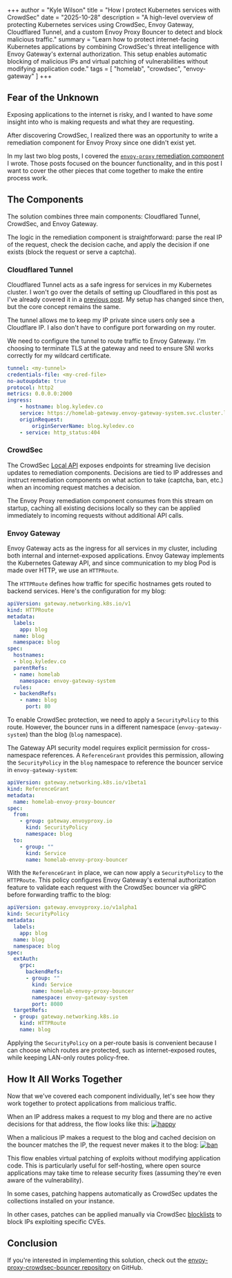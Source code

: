 +++
author = "Kyle Wilson"
title = "How I protect Kubernetes services with CrowdSec"
date = "2025-10-28"
description = "A high-level overview of protecting Kubernetes services using CrowdSec, Envoy Gateway, Cloudflared Tunnel, and a custom Envoy Proxy Bouncer to detect and block malicious traffic."
summary = "Learn how to protect internet-facing Kubernetes applications by combining CrowdSec's threat intelligence with Envoy Gateway's external authorization. This setup enables automatic blocking of malicious IPs and virtual patching of vulnerabilities without modifying application code."
tags = [
    "homelab",
    "crowdsec",
    "envoy-gateway"
]
+++

## Fear of the Unknown

Exposing applications to the internet is risky, and I wanted to have *some* insight into who is making requests and what they are requesting.

After discovering CrowdSec, I realized there was an opportunity to write a remediation component for Envoy Proxy since one didn't exist yet.

In my last two blog posts, I covered the [`envoy-proxy` remediation component](https://github.com/kdwils/envoy-proxy-crowdsec-bouncer) I wrote. Those posts focused on the bouncer functionality, and in this post I want to cover the other pieces that come together to make the entire process work.

## The Components

The solution combines three main components: Cloudflared Tunnel, CrowdSec, and Envoy Gateway.

The logic in the remediation component is straightforward: parse the real IP of the request, check the decision cache, and apply the decision if one exists (block the request or serve a captcha).

### Cloudflared Tunnel

Cloudflared Tunnel acts as a safe ingress for services in my Kubernetes cluster. I won't go over the details of setting up Cloudflared in this post as I've already covered it in a [previous post](/posts/cloudflare-tunnel). My setup has changed since then, but the core concept remains the same.

The tunnel allows me to keep my IP private since users only see a Cloudflare IP. I also don't have to configure port forwarding on my router.

We need to configure the tunnel to route traffic to Envoy Gateway. I'm choosing to terminate TLS at the gateway and need to ensure SNI works correctly for my wildcard certificate.

```yaml
tunnel: <my-tunnel>
credentials-file: <my-cred-file>
no-autoupdate: true
protocol: http2
metrics: 0.0.0.0:2000
ingress:
    - hostname: blog.kyledev.co
    service: https://homelab-gateway.envoy-gateway-system.svc.cluster.local:443
    originRequest:
        originServerName: blog.kyledev.co
    - service: http_status:404
```

### CrowdSec

The CrowdSec [Local API](https://docs.crowdsec.net/docs/local_api/intro/) exposes endpoints for streaming live decision updates to remediation components. Decisions are tied to IP addresses and instruct remediation components on what action to take (captcha, ban, etc.) when an incoming request matches a decision.

The Envoy Proxy remediation component consumes from this stream on startup, caching all existing decisions locally so they can be applied immediately to incoming requests without additional API calls.

### Envoy Gateway

Envoy Gateway acts as the ingress for all services in my cluster, including both internal and internet-exposed applications. Envoy Gateway implements the Kubernetes Gateway API, and since communication to my blog Pod is made over HTTP, we use an `HTTPRoute`.

The `HTTPRoute` defines how traffic for specific hostnames gets routed to backend services. Here's the configuration for my blog:
```yaml
apiVersion: gateway.networking.k8s.io/v1
kind: HTTPRoute
metadata:
  labels:
    app: blog
  name: blog
  namespace: blog
spec:
  hostnames:
  - blog.kyledev.co
  parentRefs:
  - name: homelab
    namespace: envoy-gateway-system
  rules:
  - backendRefs:
    - name: blog
      port: 80
```

To enable CrowdSec protection, we need to apply a `SecurityPolicy` to this route. However, the bouncer runs in a different namespace (`envoy-gateway-system`) than the blog (`blog` namespace).

The Gateway API security model requires explicit permission for cross-namespace references. A `ReferenceGrant` provides this permission, allowing the `SecurityPolicy` in the `blog` namespace to reference the bouncer service in `envoy-gateway-system`:
```yaml
apiVersion: gateway.networking.k8s.io/v1beta1
kind: ReferenceGrant
metadata:
  name: homelab-envoy-proxy-bouncer
spec:
  from:
    - group: gateway.envoyproxy.io
      kind: SecurityPolicy
      namespace: blog
  to:
    - group: ""
      kind: Service
      name: homelab-envoy-proxy-bouncer
```

With the `ReferenceGrant` in place, we can now apply a `SecurityPolicy` to the `HTTPRoute`. This policy configures Envoy Gateway's external authorization feature to validate each request with the CrowdSec bouncer via gRPC before forwarding traffic to the blog:
```yaml
apiVersion: gateway.envoyproxy.io/v1alpha1
kind: SecurityPolicy
metadata:
  labels:
    app: blog
  name: blog
  namespace: blog
spec:
  extAuth:
    grpc:
      backendRefs:
      - group: ""
        kind: Service
        name: homelab-envoy-proxy-bouncer
        namespace: envoy-gateway-system
        port: 8080
  targetRefs:
  - group: gateway.networking.k8s.io
    kind: HTTPRoute
    name: blog
```

Applying the `SecurityPolicy` on a per-route basis is convenient because I can choose which routes are protected, such as internet-exposed routes, while keeping LAN-only routes policy-free.

## How It All Works Together

Now that we've covered each component individually, let's see how they work together to protect applications from malicious traffic.

When an IP address makes a request to my blog and there are no active decisions for that address, the flow looks like this:
[![happy](/images/protecting-internet-facing-apps/happy.png)](/images/protecting-internet-facing-apps/happy.png)

When a malicious IP makes a request to the blog and cached decision on the bouncer matches the IP, the request never makes it to the blog:
[![ban](/images/protecting-internet-facing-apps/ban.png)](/images/protecting-internet-facing-apps/ban.png)

This flow enables virtual patching of exploits without modifying application code. This is particularly useful for self-hosting, where open source applications may take time to release security fixes (assuming they're even aware of the vulnerability).

In some cases, patching happens automatically as CrowdSec updates the collections installed on your instance.

In other cases, patches can be applied manually via CrowdSec [blocklists](https://app.crowdsec.net/blocklists/6666d5c9a5ded82be1bec1e0) to block IPs exploiting specific CVEs.

## Conclusion

If you're interested in implementing this solution, check out the [envoy-proxy-crowdsec-bouncer repository](https://github.com/kdwils/envoy-proxy-crowdsec-bouncer) on GitHub.